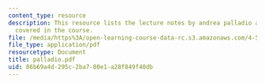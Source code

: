 ```yaml
---
content_type: resource
description: This resource lists the lecture notes by andrea palladio as per the topics
  covered in the course.
file: /media/https%3A/open-learning-course-data-rc.s3.amazonaws.com/4-520-computational-design-i-theory-and-applications-fall-2005/86b69a4d295c2ba780e1a28f849f40db_palladio.pdf
file_type: application/pdf
resourcetype: Document
title: palladio.pdf
uid: 86b69a4d-295c-2ba7-80e1-a28f849f40db
---
```

